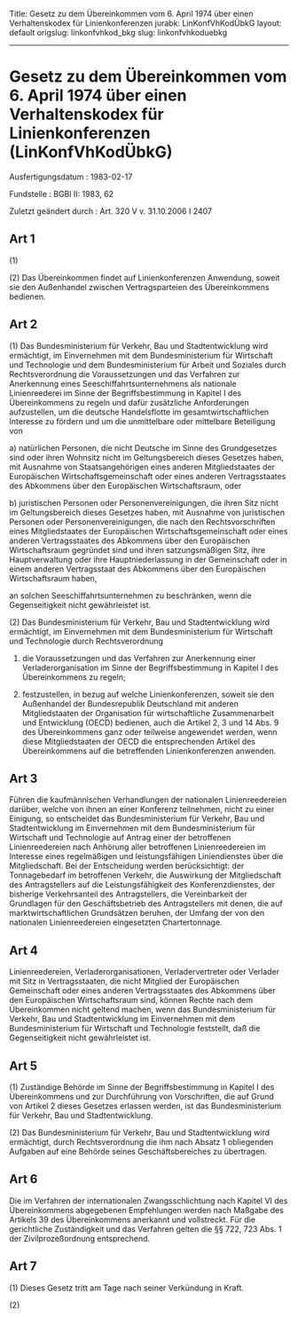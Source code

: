 Title: Gesetz zu dem Übereinkommen vom 6. April 1974 über einen Verhaltenskodex für
  Linienkonferenzen
jurabk: LinKonfVhKodÜbkG
layout: default
origslug: linkonfvhkod_bkg
slug: linkonfvhkoduebkg

---

# Gesetz zu dem Übereinkommen vom 6. April 1974 über einen Verhaltenskodex für Linienkonferenzen (LinKonfVhKodÜbkG)

Ausfertigungsdatum
:   1983-02-17

Fundstelle
:   BGBl II: 1983, 62

Zuletzt geändert durch
:   Art. 320 V v. 31.10.2006 I 2407


## Art 1

(1)

(2) Das Übereinkommen findet auf Linienkonferenzen Anwendung, soweit
sie den Außenhandel zwischen Vertragsparteien des Übereinkommens
bedienen.


## Art 2

(1) Das Bundesministerium für Verkehr, Bau und Stadtentwicklung wird
ermächtigt, im Einvernehmen mit dem Bundesministerium für Wirtschaft
und Technologie und dem Bundesministerium für Arbeit und Soziales
durch Rechtsverordnung die Voraussetzungen und das Verfahren zur
Anerkennung eines Seeschiffahrtsunternehmens als nationale
Linienreederei im Sinne der Begriffsbestimmung in Kapitel I des
Übereinkommens zu regeln und dafür zusätzliche Anforderungen
aufzustellen, um die deutsche Handelsflotte im gesamtwirtschaftlichen
Interesse zu fördern und um die unmittelbare oder mittelbare
Beteiligung von

a)  natürlichen Personen, die nicht Deutsche im Sinne des Grundgesetzes
    sind oder ihren Wohnsitz nicht im Geltungsbereich dieses Gesetzes
    haben, mit Ausnahme von Staatsangehörigen eines anderen
    Mitgliedstaates der Europäischen Wirtschaftsgemeinschaft oder eines
    anderen Vertragsstaates des Abkommens über den Europäischen
    Wirtschaftsraum, oder


b)  juristischen Personen oder Personenvereinigungen, die ihren Sitz nicht
    im Geltungsbereich dieses Gesetzes haben, mit Ausnahme von
    juristischen Personen oder Personenvereinigungen, die nach den
    Rechtsvorschriften eines Mitgliedstaates der Europäischen
    Wirtschaftsgemeinschaft oder eines anderen Vertragsstaates des
    Abkommens über den Europäischen Wirtschaftsraum gegründet sind und
    ihren satzungsmäßigen Sitz, ihre Hauptverwaltung oder ihre
    Hauptniederlassung in der Gemeinschaft oder in einem anderen
    Vertragsstaat des Abkommens über den Europäischen Wirtschaftsraum
    haben,



an solchen Seeschiffahrtsunternehmen zu beschränken, wenn die
Gegenseitigkeit nicht gewährleistet ist.

(2) Das Bundesministerium für Verkehr, Bau und Stadtentwicklung wird
ermächtigt, im Einvernehmen mit dem Bundesministerium für Wirtschaft
und Technologie durch Rechtsverordnung

1.  die Voraussetzungen und das Verfahren zur Anerkennung einer
    Verladerorganisation im Sinne der Begriffsbestimmung in Kapitel I des
    Übereinkommens zu regeln;


2.  festzustellen, in bezug auf welche Linienkonferenzen, soweit sie den
    Außenhandel der Bundesrepublik Deutschland mit anderen Mitgliedstaaten
    der Organisation für wirtschaftliche Zusammenarbeit und Entwicklung
    (OECD) bedienen, auch die Artikel 2, 3 und 14 Abs. 9 des
    Übereinkommens ganz oder teilweise angewendet werden, wenn diese
    Mitgliedstaaten der OECD die entsprechenden Artikel des Übereinkommens
    auf die betreffenden Linienkonferenzen anwenden.





## Art 3

Führen die kaufmännischen Verhandlungen der nationalen
Linienreedereien darüber, welche von ihnen an einer Konferenz
teilnehmen, nicht zu einer Einigung, so entscheidet das
Bundesministerium für Verkehr, Bau und Stadtentwicklung im
Einvernehmen mit dem Bundesministerium für Wirtschaft und Technologie
auf Antrag einer der betroffenen Linienreedereien nach Anhörung aller
betroffenen Linienreedereien im Interesse eines regelmäßigen und
leistungsfähigen Liniendienstes über die Mitgliedschaft. Bei der
Entscheidung werden berücksichtigt: der Tonnagebedarf im betroffenen
Verkehr, die Auswirkung der Mitgliedschaft des Antragstellers auf die
Leistungsfähigkeit des Konferenzdienstes, der bisherige Verkehrsanteil
des Antragstellers, die Vereinbarkeit der Grundlagen für den
Geschäftsbetrieb des Antragstellers mit denen, die auf
marktwirtschaftlichen Grundsätzen beruhen, der Umfang der von den
nationalen Linienreedereien eingesetzten Chartertonnage.


## Art 4

Linienreedereien, Verladerorganisationen, Verladervertreter oder
Verlader mit Sitz in Vertragsstaaten, die nicht Mitglied der
Europäischen Gemeinschaft oder eines anderen Vertragsstaates des
Abkommens über den Europäischen Wirtschaftsraum sind, können Rechte
nach dem Übereinkommen nicht geltend machen, wenn das
Bundesministerium für Verkehr, Bau und Stadtentwicklung im
Einvernehmen mit dem Bundesministerium für Wirtschaft und Technologie
feststellt, daß die Gegenseitigkeit nicht gewährleistet ist.


## Art 5

(1) Zuständige Behörde im Sinne der Begriffsbestimmung in Kapitel I
des Übereinkommens und zur Durchführung von Vorschriften, die auf
Grund von Artikel 2 dieses Gesetzes erlassen werden, ist das
Bundesministerium für Verkehr, Bau und Stadtentwicklung.

(2) Das Bundesministerium für Verkehr, Bau und Stadtentwicklung wird
ermächtigt, durch Rechtsverordnung die ihm nach Absatz 1 obliegenden
Aufgaben auf eine Behörde seines Geschäftsbereiches zu übertragen.


## Art 6

Die im Verfahren der internationalen Zwangsschlichtung nach Kapitel VI
des Übereinkommens abgegebenen Empfehlungen werden nach Maßgabe des
Artikels 39 des Übereinkommens anerkannt und vollstreckt. Für die
gerichtliche Zuständigkeit und das Verfahren gelten die §§ 722, 723
Abs. 1 der Zivilprozeßordnung entsprechend.


## Art 7

(1) Dieses Gesetz tritt am Tage nach seiner Verkündung in Kraft.

(2)

